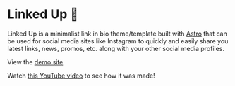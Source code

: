 # Linked Up 🔗

Linked Up is a minimalist link in bio theme/template built with [Astro](https://astro.build) that can be used for social media sites like Instagram to quickly and easily share you latest links, news, promos, etc. along with your other social media profiles.

View the [demo site](https://linkedup.littlesticks.dev)

Watch [this YouTube video](https://www.youtube.com/watch?v=elKCpg7TerA) to see how it was made!
